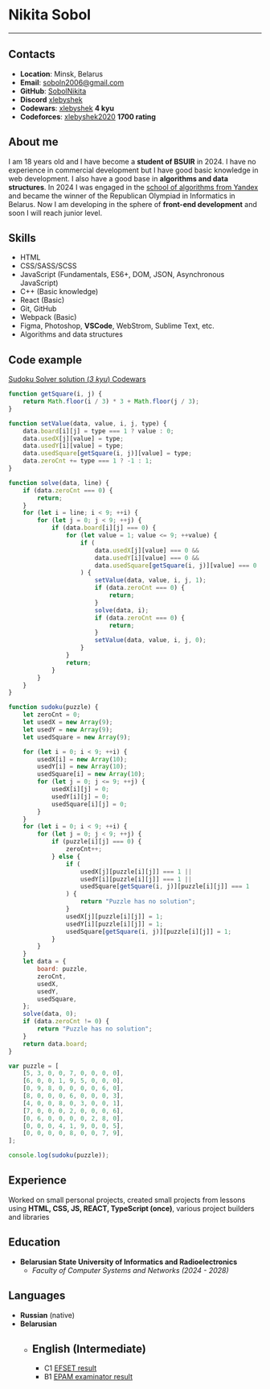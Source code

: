 # Nikita Sobol

---

## Contacts

-   **Location**: Minsk, Belarus
-   **Email**: soboln2006@gmail.com
-   **GitHub**: [SobolNikita](https://github.com/SobolNikita)
-   **Discord** [xlebyshek](https://discordapp.com/users/379293531036188683/)
-   **Codewars**: [xlebyshek](https://www.codewars.com/users/xlebyshek) **4 kyu**
-   **Codeforces**: [xlebyshek2020](https://codeforces.com/profile/xlebyshek2020) **1700 rating**

## About me

I am 18 years old and I have become a **student of BSUIR** in 2024. I have no experience in commercial development but I have good basic knowledge in web development. I also have a good base in **algorithms and data structures**. In 2024 I was engaged in the [school of algorithms from Yandex](https://education.yandex.ru/kruzhok) and became the winner of the Republican Olympiad in Informatics in Belarus. Now I am developing in the sphere of **front-end development** and soon I will reach junior level.

## Skills

-   HTML
-   CSS/SASS/SCSS
-   JavaScript (Fundamentals, ES6+, DOM, JSON, Asynchronous JavaScript)
-   C++ (Basic knowledge)
-   React (Basic)
-   Git, GitHub
-   Webpack (Basic)
-   Figma, Photoshop, **VSCode**, WebStrom, Sublime Text, etc.
-   Algorithms and data structures

## Code example

[Sudoku Solver solution (_3 kyu_) Codewars](https://www.codewars.com/kata/5296bc77afba8baa690002d7)

```javascript
function getSquare(i, j) {
    return Math.floor(i / 3) * 3 + Math.floor(j / 3);
}

function setValue(data, value, i, j, type) {
    data.board[i][j] = type === 1 ? value : 0;
    data.usedX[j][value] = type;
    data.usedY[i][value] = type;
    data.usedSquare[getSquare(i, j)][value] = type;
    data.zeroCnt += type === 1 ? -1 : 1;
}

function solve(data, line) {
    if (data.zeroCnt === 0) {
        return;
    }
    for (let i = line; i < 9; ++i) {
        for (let j = 0; j < 9; ++j) {
            if (data.board[i][j] === 0) {
                for (let value = 1; value <= 9; ++value) {
                    if (
                        data.usedX[j][value] === 0 &&
                        data.usedY[i][value] === 0 &&
                        data.usedSquare[getSquare(i, j)][value] === 0
                    ) {
                        setValue(data, value, i, j, 1);
                        if (data.zeroCnt === 0) {
                            return;
                        }
                        solve(data, i);
                        if (data.zeroCnt === 0) {
                            return;
                        }
                        setValue(data, value, i, j, 0);
                    }
                }
                return;
            }
        }
    }
}

function sudoku(puzzle) {
    let zeroCnt = 0;
    let usedX = new Array(9);
    let usedY = new Array(9);
    let usedSquare = new Array(9);

    for (let i = 0; i < 9; ++i) {
        usedX[i] = new Array(10);
        usedY[i] = new Array(10);
        usedSquare[i] = new Array(10);
        for (let j = 0; j <= 9; ++j) {
            usedX[i][j] = 0;
            usedY[i][j] = 0;
            usedSquare[i][j] = 0;
        }
    }
    for (let i = 0; i < 9; ++i) {
        for (let j = 0; j < 9; ++j) {
            if (puzzle[i][j] === 0) {
                zeroCnt++;
            } else {
                if (
                    usedX[j][puzzle[i][j]] === 1 ||
                    usedY[i][puzzle[i][j]] === 1 ||
                    usedSquare[getSquare(i, j)][puzzle[i][j]] === 1
                ) {
                    return "Puzzle has no solution";
                }
                usedX[j][puzzle[i][j]] = 1;
                usedY[i][puzzle[i][j]] = 1;
                usedSquare[getSquare(i, j)][puzzle[i][j]] = 1;
            }
        }
    }
    let data = {
        board: puzzle,
        zeroCnt,
        usedX,
        usedY,
        usedSquare,
    };
    solve(data, 0);
    if (data.zeroCnt != 0) {
        return "Puzzle has no solution";
    }
    return data.board;
}

var puzzle = [
    [5, 3, 0, 0, 7, 0, 0, 0, 0],
    [6, 0, 0, 1, 9, 5, 0, 0, 0],
    [0, 9, 8, 0, 0, 0, 0, 6, 0],
    [8, 0, 0, 0, 6, 0, 0, 0, 3],
    [4, 0, 0, 8, 0, 3, 0, 0, 1],
    [7, 0, 0, 0, 2, 0, 0, 0, 6],
    [0, 6, 0, 0, 0, 0, 2, 8, 0],
    [0, 0, 0, 4, 1, 9, 0, 0, 5],
    [0, 0, 0, 0, 8, 0, 0, 7, 9],
];

console.log(sudoku(puzzle));
```

## Experience

Worked on small personal projects, created small projects from lessons using **HTML, CSS, JS, REACT, TypeScript (once)**, various project builders and libraries

## Education

-   **Belarusian State University of Informatics and Radioelectronics**
    -   _Faculty of Computer Systems and Networks (2024 - 2028)_

## Languages

-   **Russian** (native)
-   **Belarusian**
    -   ## **English** (Intermediate)
        -   C1 [EFSET result](https://cert.efset.org/qztyTX)
        -   B1 [EPAM examinator result](https://ibb.co/YpNqY83)
